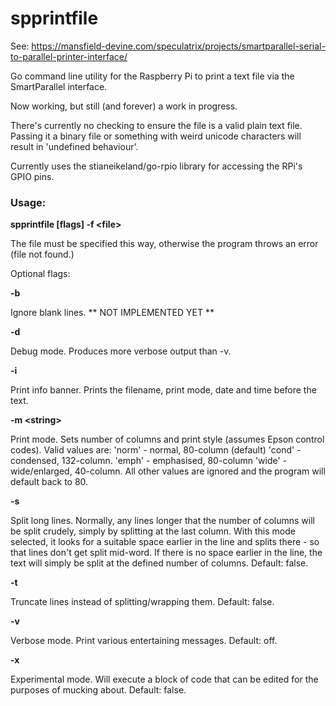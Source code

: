 # spprintfile

See: https://mansfield-devine.com/speculatrix/projects/smartparallel-serial-to-parallel-printer-interface/

Go command line utility for the Raspberry Pi to print a text file via the SmartParallel interface.

Now working, but still (and forever) a work in progress.

There's currently no checking to ensure the file is a valid plain text file. Passing it a binary file or something with weird unicode characters will result in 'undefined behaviour'.

Currently uses the stianeikeland/go-rpio library for accessing the RPi's GPIO pins.

### Usage:
**spprintfile [flags] -f \<file>**

The file must be specified this way, otherwise the program throws an error (file not found.)

Optional flags:

**-b**

Ignore blank lines. ** NOT IMPLEMENTED YET **

**-d**

Debug mode. Produces more verbose output than -v.

**-i**

Print info banner. Prints the filename, print mode, date and time before the text.

**-m \<string>**

Print mode. Sets number of columns and print style (assumes Epson control codes). Valid values are:
	'norm'	- normal, 80-column (default)
	'cond'	- condensed, 132-column.
	'emph'	- emphasised, 80-column
	'wide'	- wide/enlarged, 40-column.
All other values are ignored and the program will default back to 80.

**-s**

Split long lines. Normally, any lines longer that the number of columns will be split crudely, simply by splitting at the last column. With this mode selected, it looks for a suitable space earlier in the line and splits there - so that lines don't get split mid-word. If there is no space earlier in the line, the text will simply be split at the defined number of columns. Default: false.

**-t**

Truncate lines instead of splitting/wrapping them. Default: false.

**-v**

Verbose mode. Print various entertaining messages. Default: off.

**-x**

Experimental mode. Will execute a block of code that can be edited for the purposes of mucking about. Default: false.
